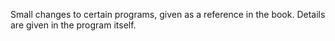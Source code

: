 Small changes to certain programs, given as a reference in the book.
Details are given in the program itself.
